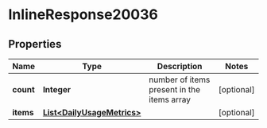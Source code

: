 # InlineResponse20036

## Properties
Name | Type | Description | Notes
------------ | ------------- | ------------- | -------------
**count** | **Integer** | number of items present in the items array |  [optional]
**items** | [**List&lt;DailyUsageMetrics&gt;**](DailyUsageMetrics.md) |  |  [optional]
